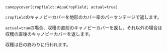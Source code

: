 ```
canopycover(cropfield::AquaCropField; actual=true)
```

`cropfield`のキャノピーカバーを地形のカバー率のパーセンテージで返します。

`actual=true`の場合、収穫の直前のキャノピーカバーを返し、それ以外の場合は収穫の直後のキャノピーカバーを返します。

収穫は日の終わりに行われます。
